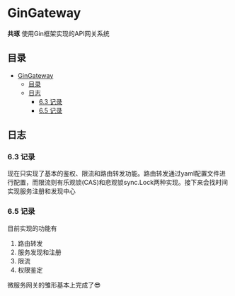 # GinGateway

**共琢** 使用Gin框架实现的API网关系统

## 目录

- [GinGateway](#GoZGateway)
    - [目录](#目录)
    - [日志](#日志)
        - [6.3 记录](#6.3-记录)
        - [6.5 记录](#6.5-记录)

## 日志

### 6.3 记录
现在只实现了基本的鉴权、限流和路由转发功能。路由转发通过yaml配置文件进行配置，而限流则有乐观锁(CAS)和悲观锁sync.Lock两种实现。接下来会找时间实现服务注册和发现中心

### 6.5 记录
目前实现的功能有
1. 路由转发
2. 服务发现和注册
3. 限流
4. 权限鉴定

微服务网关的雏形基本上完成了😎
